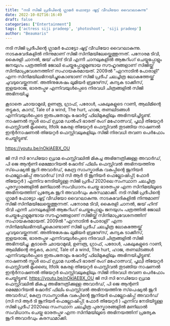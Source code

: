 ```yaml
---
title: "നടി സിജി പ്രദീപിന്റെ ഗ്ലാമർ ഫോട്ടോ ഷൂട്ട് വീഡിയോ വൈറലാകുന്നു"
date: 2022-10-02T16:16:49
draft: false
categories: ["Entertainment"]
tags: ['actress siji pradeep', 'photoshoot', 'siji pradeep']
author: "Beaumaris"
---
```


നടി സിജി പ്രദീപിന്റെ ഗ്ലാമർ ഫോട്ടോ ഷൂട്ട് വീഡിയോ വൈറലാകുന്നു. നാടകവേദികളിൽ നിന്നുമാണ് സിജി സിനിമയിലേയ്ക്കെത്തുന്നത്. പനോരമ ടിവി, കൈരളി ചാനൽ, ജയ് ഹിന്ദ് ടിവി എന്നീ ചാനലുകളിൽ ആങ്കറിംഗ് ചെയ്തപ്പോളും ജനയുഗം പത്രത്തിൽ ജോലി ചെയ്തപ്പോളുമുണ്ടായ സൗഹൃദങ്ങളാണ് സിജിയ്ക്ക് സിനിമാപ്രവേശനത്തിന് സഹായകരമായത്. 2009ൽ "ഏറനാടിൻ പോരാളി" എന്ന സിനിമയിലഭിനയിച്ചുകൊണ്ടാണ് സിജി പ്രദീപ് ചലച്ചിത്ര ലോകത്തേയ്ക്ക് ചുവടുവെയ്ക്കുന്നത്. അതിനുശേഷം ലൂമിയർ ബ്രദേഴ്‌സ്, കന്യക ടാക്കീസ്, ഇളയരാജ, ഭാരതപ്പുഴ എന്നിവയുൾപ്പെടെ നിരവധി ചിത്രങ്ങളിൽ സിജി അഭിനയിച്ചു.

കൂടാതെ ഛായാമുഖി, ഉണരൂ, ഗ്രാഫ്, പരോൾ, പകലുകളുടെ റാണി, ആലിമിന്റെ തട്ടുകട, കാമ്പ്, Tale of a wind, The hurt, ഹാജ, തണലിടങ്ങൾ എന്നിവയുൾപ്പെടെ ഇരുപതോളം ഷോർട്ട് ഫിലിമുകളിലും അഭിനയിച്ചിട്ടുണ്ട്. നാഷണൽ സ്കൂൾ ഓഫ് ഡ്രാമ ഡൽഹി ഭാരത് രംഗ് മഹോത്സവ്, പൃഥ്വി തിയേറ്റർ ഫെസ്റ്റിവൽ മുംബൈ, Itfolk കേരള തിയേറ്റർ ഫെസ്റ്റിവൽ തുടങ്ങിയ നാഷണൽ ഇന്റർനാഷണൽ തിയേറ്റർ ഫെസ്റ്റിവലുകളിലും സിജി നിരവധി തവണ പെർഫോം ചെയ്തിട്ടുണ്ട്.

https://youtu.be/nOklAEBX_OU

ജി സി സി റേഡിയോ ഡ്രാമ ഫെസ്റ്റിവലിൽ മികച്ച അഭിനേത്രിക്കുള്ള അവാർഡ്, പി ജെ ആന്റണി മെമ്മോറിയൽ ഷോർട് ഫിലിം ഫെസ്റ്റിവൽ അഭിനയത്തിനു സ്‌പെഷ്യൽ ജൂറി അവാർഡ്, കേന്ദ്ര സാംസ്കാരിക വകുപ്പിന്റെ ജൂനിയർ ഫെല്ലോഷിപ്പ് അവാർഡ് (സി സി ആർ ടി ജൂനിയർ ഫെല്ലോഷിപ്പ്( ഫോർ തിയേറ്റർ ) എന്നിവ നേടിയിട്ടുള്ള സിജി പ്രദീപ് 2020ലെ സംസ്ഥാന ചലച്ചിത്ര പുരസ്കാരങ്ങളിൽ മണിലാൽ സംവിധാനം ചെയ്ത ഭാരതപ്പുഴ എന്ന സിനിമയിലൂടെ അഭിനയത്തിന് പ്രത്യേക ജൂറി അവാർഡും കരസ്ഥമാക്കി.
നടി സിജി പ്രദീപിന്റെ ഗ്ലാമർ ഫോട്ടോ ഷൂട്ട് വീഡിയോ വൈറലാകുന്നു. നാടകവേദികളിൽ നിന്നുമാണ് സിജി സിനിമയിലേയ്ക്കെത്തുന്നത്. പനോരമ ടിവി, കൈരളി ചാനൽ, ജയ് ഹിന്ദ് ടിവി എന്നീ ചാനലുകളിൽ ആങ്കറിംഗ് ചെയ്തപ്പോളും ജനയുഗം പത്രത്തിൽ ജോലി ചെയ്തപ്പോളുമുണ്ടായ സൗഹൃദങ്ങളാണ് സിജിയ്ക്ക് സിനിമാപ്രവേശനത്തിന് സഹായകരമായത്. 2009ൽ "ഏറനാടിൻ പോരാളി" എന്ന സിനിമയിലഭിനയിച്ചുകൊണ്ടാണ് സിജി പ്രദീപ് ചലച്ചിത്ര ലോകത്തേയ്ക്ക് ചുവടുവെയ്ക്കുന്നത്. അതിനുശേഷം ലൂമിയർ ബ്രദേഴ്‌സ്, കന്യക ടാക്കീസ്, ഇളയരാജ, ഭാരതപ്പുഴ എന്നിവയുൾപ്പെടെ നിരവധി ചിത്രങ്ങളിൽ സിജി അഭിനയിച്ചു. കൂടാതെ ഛായാമുഖി, ഉണരൂ, ഗ്രാഫ്, പരോൾ, പകലുകളുടെ റാണി, ആലിമിന്റെ തട്ടുകട, കാമ്പ്, Tale of a wind, The hurt, ഹാജ, തണലിടങ്ങൾ എന്നിവയുൾപ്പെടെ ഇരുപതോളം ഷോർട്ട് ഫിലിമുകളിലും അഭിനയിച്ചിട്ടുണ്ട്. നാഷണൽ സ്കൂൾ ഓഫ് ഡ്രാമ ഡൽഹി ഭാരത് രംഗ് മഹോത്സവ്, പൃഥ്വി തിയേറ്റർ ഫെസ്റ്റിവൽ മുംബൈ, Itfolk കേരള തിയേറ്റർ ഫെസ്റ്റിവൽ തുടങ്ങിയ നാഷണൽ ഇന്റർനാഷണൽ തിയേറ്റർ ഫെസ്റ്റിവലുകളിലും സിജി നിരവധി തവണ പെർഫോം ചെയ്തിട്ടുണ്ട്. https://youtu.be/nOklAEBX_OU ജി സി സി റേഡിയോ ഡ്രാമ ഫെസ്റ്റിവലിൽ മികച്ച അഭിനേത്രിക്കുള്ള അവാർഡ്, പി ജെ ആന്റണി മെമ്മോറിയൽ ഷോർട് ഫിലിം ഫെസ്റ്റിവൽ അഭിനയത്തിനു സ്‌പെഷ്യൽ ജൂറി അവാർഡ്, കേന്ദ്ര സാംസ്കാരിക വകുപ്പിന്റെ ജൂനിയർ ഫെല്ലോഷിപ്പ് അവാർഡ് (സി സി ആർ ടി ജൂനിയർ ഫെല്ലോഷിപ്പ്( ഫോർ തിയേറ്റർ ) എന്നിവ നേടിയിട്ടുള്ള സിജി പ്രദീപ് 2020ലെ സംസ്ഥാന ചലച്ചിത്ര പുരസ്കാരങ്ങളിൽ മണിലാൽ സംവിധാനം ചെയ്ത ഭാരതപ്പുഴ എന്ന സിനിമയിലൂടെ അഭിനയത്തിന് പ്രത്യേക ജൂറി അവാർഡും കരസ്ഥമാക്കി.

